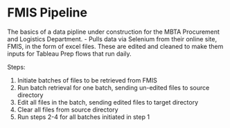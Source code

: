 # FMIS Pipeline

The basics of a data pipline under construction for the MBTA Procurement and Logistics Department. - Pulls data via Selenium from their online site, FMIS, in the form of excel files. These are edited and cleaned to make them inputs for Tableau Prep flows that run daily. 

Steps: 

1. Initiate batches of files to be retrieved from FMIS
2. Run batch retrieval for one batch, sending un-edited files to source directory
3. Edit all files in the batch, sending edited files to target directory
4. Clear all files from source directory
5. Run steps 2-4 for all batches initiated in step 1

